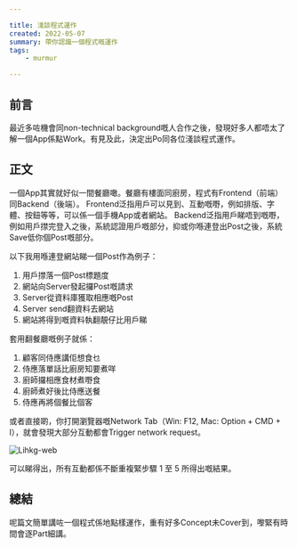 ```yaml
---

title: 淺談程式運作
created: 2022-05-07
summary: 帶你認識一個程式嘅運作
tags: 
    - murmur

---
```


## 前言

最近多咗機會同non-technical background嘅人合作之後，發現好多人都唔太了解一個App係點Work。有見及此，決定出Po同各位淺談程式運作。

## 正文

一個App其實就好似一間餐廳噉。餐廳有樓面同廚房，程式有Frontend（前端）同Backend（後端）。
Frontend泛指用戶可以見到、互動嘅嘢，例如排版、字體、按鈕等等，可以係一個手機App或者網站。
Backend泛指用戶睇唔到嘅嘢，例如用戶㩒完登入之後，系統認證用戶嘅部分，抑或你喺連登出Post之後，系統Save低你個Post嘅部分。

以下我用喺連登網站睇一個Post作為例子：

1. 用戶㩒落一個Post標題度
2. 網站向Server發起攞Post嘅請求
3. Server從資料庫獲取相應嘅Post
4. Server send翻資料去網站
5. 網站將得到嘅資料執翻靚仔比用戶睇

套用翻餐廳嘅例子就係：

1. 顧客同侍應講佢想食乜
2. 侍應落單話比廚房知要煮咩
3. 廚師攞相應食材煮嘢食
4. 廚師煮好後比侍應送餐
5. 侍應再將個餐比個客

或者直接啲，你打開瀏覽器嘅Network Tab（Win: F12, Mac: Option + CMD + I），就會發現大部分互動都會Trigger network request。

![Lihkg-web](/article/1/assets/lihkg-network.png)

可以睇得出，所有互動都係不斷重複緊步驟 1 至 5 所得出嘅結果。

## 總結

呢篇文簡單講咗一個程式係地點樣運作，重有好多Concept未Cover到，嚟緊有時間會逐Part細講。